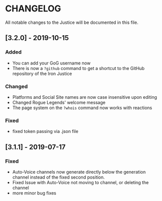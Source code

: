 # CHANGELOG
All notable changes to the Justice will be documented in this file.

## [3.2.0] - 2019-10-15
### Added
- You can add your GoG username now
- There is now a `?github` command to get a shortcut to the GitHub repository of the Iron Justice
### Changed
- Platforms and Social Site names are now case insensitive upon editing
- Changed Rogue Legends' welcome message
- The page system on the `?whois` command now works with reactions
### Fixed
- fixed token passing via .json file

## [3.1.1] - 2019-07-17
### Fixed 
- Auto-Voice channels now generate directly below the generation channel instead of the fixed second position.
- Fixed Issue with Auto-Voice not moving to channel, or deleting the channel
- more minor bug fixes
